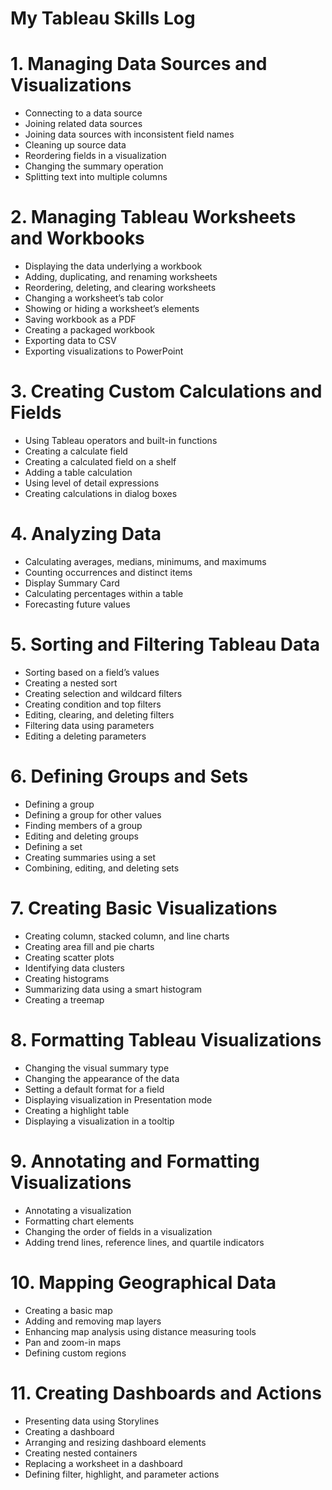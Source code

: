 # My Tableau Skills Log

# 1. Managing Data Sources and Visualizations

* Connecting to a data source
* Joining related data sources
* Joining data sources with inconsistent field names 
* Cleaning up source data
* Reordering fields in a visualization
* Changing the summary operation
* Splitting text into multiple columns 

# 2. Managing Tableau Worksheets and Workbooks

* Displaying the data underlying a workbook
* Adding, duplicating, and renaming worksheets
* Reordering, deleting, and clearing worksheets
* Changing a worksheet’s tab color
* Showing or hiding a worksheet’s elements
* Saving workbook as a PDF 
* Creating a packaged workbook
* Exporting data to CSV
* Exporting visualizations to PowerPoint

# 3. Creating Custom Calculations and Fields

* Using Tableau operators and built-in functions
* Creating a calculate field 
* Creating  a calculated field on a shelf
* Adding a table calculation 
* Using level of detail expressions
* Creating calculations in dialog boxes

# 4. Analyzing Data

* Calculating averages, medians, minimums, and maximums
* Counting occurrences and distinct items
* Display Summary Card
* Calculating percentages within a table
* Forecasting future values

# 5. Sorting and Filtering Tableau Data

* Sorting based on a field’s values
* Creating a nested sort
* Creating selection and wildcard filters
* Creating condition and top filters
* Editing, clearing, and deleting filters 
* Filtering data using parameters 
* Editing a deleting parameters

# 6. Defining Groups and Sets

* Defining a group 
* Defining a group for other values
* Finding members of a group
* Editing and deleting groups
* Defining a set 
* Creating summaries using a set
* Combining, editing, and deleting sets

# 7. Creating Basic Visualizations

* Creating column, stacked column, and line charts 
* Creating area fill and pie charts 
* Creating scatter plots
* Identifying data clusters
* Creating histograms
* Summarizing data using a smart histogram 
* Creating a treemap 

# 8. Formatting Tableau Visualizations

* Changing the visual summary type
* Changing the appearance of the data 
* Setting a default format for a field
* Displaying visualization in Presentation mode
* Creating a highlight table
* Displaying a visualization in a tooltip

# 9. Annotating and Formatting Visualizations

* Annotating a visualization 
* Formatting chart elements
* Changing the order of fields in a visualization
* Adding trend lines, reference lines, and quartile indicators

# 10. Mapping Geographical Data

* Creating a basic map 
* Adding and removing map layers 
* Enhancing map analysis using distance measuring tools
* Pan and zoom-in maps
* Defining custom regions

# 11. Creating Dashboards and Actions

* Presenting data using Storylines 
* Creating a dashboard 
* Arranging and resizing dashboard elements
* Creating nested containers
* Replacing a worksheet in a dashboard
* Defining filter, highlight, and parameter actions 
